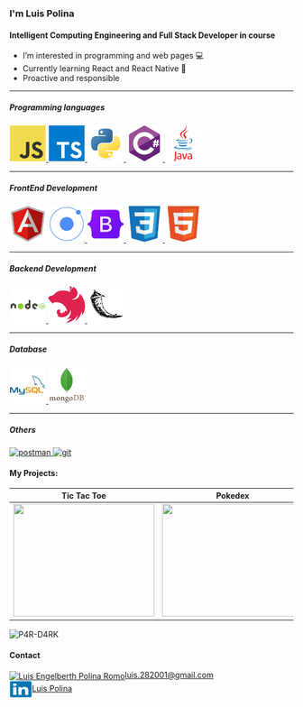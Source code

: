 ### I'm Luis Polina
#### Intelligent Computing Engineering and Full Stack Developer in course



- I’m interested in programming and web pages 💻
- Currently learning React and React Native 🌱
- Proactive and responsible
___




##### Programming languages


<p align="left"> <a href="https://developer.mozilla.org/en-US/docs/Web/JavaScript" target="_blank"> <img src="https://github.com/devicons/devicon/blob/master/icons/javascript/javascript-original.svg" alt="javascript" width="65" height="65"/> <a href="https://www.typescriptlang.org/" target="_blank"> <img src="https://github.com/devicons/devicon/blob/master/icons/typescript/typescript-original.svg" alt="typescript" width="65" height="65"/> </a> <a href="https://www.python.org/" target="_blank"> <img src="https://github.com/devicons/devicon/blob/master/icons/python/python-original.svg" alt="python" width="65" height="65"/> </a> <a href="https://docs.microsoft.com/en-us/dotnet/csharp/" target="_blank"> <img src="https://github.com/devicons/devicon/blob/master/icons/csharp/csharp-original.svg" alt="c#" width="65" height="65"/> </a> <a href="https://www.java.com/es/" target="_blank"> <img src="https://github.com/devicons/devicon/blob/master/icons/java/java-original-wordmark.svg" alt="java" width="65" height="65"/> </a>
</p> 


____


##### FrontEnd Development


<p align="left>
<a href="https://angular.io" target="_blank"> <img src="https://github.com/devicons/devicon/blob/master/icons/angularjs/angularjs-original.svg" alt="angularjs" width="65" height="65"/> <a href="https://ionicframework.com/" target="_blank"> <img src="https://github.com/devicons/devicon/blob/master/icons/ionic/ionic-original.svg" alt="ionic" width="65" height="65"/> </a> <a href="https://getbootstrap.com" target="_blank"> <img src="https://github.com/devicons/devicon/blob/master/icons/bootstrap/bootstrap-original.svg" alt="bootstrap" width="65" height="65"/> </a> <a href="https://www.w3schools.com/css/" target="_blank"> <img src="https://github.com/devicons/devicon/blob/master/icons/css3/css3-original.svg" alt="css3" width="65" height="65"/> </a> <a href="https://www.w3.org/html/" target="_blank"> <img src="https://github.com/devicons/devicon/blob/master/icons/html5/html5-original.svg" alt="html5" width="65" height="65"/> </a>


____


##### Backend Development
<p align="left"> <a href="https://nodejs.org" target="_blank"> <img src="https://github.com/devicons/devicon/blob/master/icons/nodejs/nodejs-original-wordmark.svg" alt="nodejs" width="65" height="65"/> </a>
<a href="https://nestjs.com/" target="_blank"> <img src="https://github.com/devicons/devicon/blob/master/icons/nestjs/nestjs-plain.svg" alt="nestjs" width="65" height="65"/> </a>
<a href="https://flask-es.readthedocs.io/" target="_blank"> <img src="https://github.com/devicons/devicon/blob/master/icons/flask/flask-original.svg" alt="flask" width="65" height="65"/> </a>
</p>

_____


##### Database
<p align="left"> 
<a href="https://www.mysql.com/" target="_blank"> <img src="https://github.com/devicons/devicon/blob/master/icons/mysql/mysql-original-wordmark.svg" alt="mysql" width="65" height="65"/> </a> 
<a href="https://www.mongodb.com/" target="_blank"> <img src="https://github.com/devicons/devicon/blob/master/icons/mongodb/mongodb-original-wordmark.svg" alt="mongodb" width="65" height="65"/> </a> 

_____


 ##### Others
 <p align="left"> 
<a href="https://postman.com" target="_blank"> <img src="https://www.vectorlogo.zone/logos/getpostman/getpostman-icon.svg" alt="postman" width="65" height="65"/> </a>
<a href="https://git-scm.com/" target="_blank"> <img src="https://www.vectorlogo.zone/logos/git-scm/git-scm-icon.svg" alt="git" width="65" height="65"/>  </a>
  </p>


#### My Projects:



| Tic Tac Toe | Pokedex | name3 |
|---|---|---|
| <a href="https://p4r-d4rk.github.io/TicTacToe/"> <img src="https://www.coolmathgames.com/sites/default/files/styles/blog_node_image/public/2022-04/The%20Many%20Names%20of%20Tic%20Tac%20Toe%20Blog%20Thumbnail.png?itok=ojvjYayl" width="250" height="200"/></a> |  <a href="https://p4r-d4rk.github.io/Pokedex_Angular/" target="_blank"> <img src="https://wallpaperaccess.com/full/45649.png" width="250" height="200"/></a> | <a href="..." target="_blank"> <img src="/images/toDo.png" width="250" height="200"/></a>  |



<p><img align="center" src="https://github-readme-stats.vercel.app/api/top-langs?username=P4R-D4RK&show_icons=true&locale=en&layout=compact" alt="P4R-D4RK" /></p>



#### Contact

<a href="mailto:luis.282001@gmail.com " target="blank"><img align="center" src="https://cdn.jsdelivr.net/npm/simple-icons@3.0.1/icons/gmail.svg" alt="Luis Engelberth Polina Romo" height="30" width="40" />luis.282001@gmail.com</a> <br>
<a href="https://www.linkedin.com/in/luis-engelberth-p-890526129/" target="blank"><img align="center" src="https://github.com/devicons/devicon/blob/master/icons/linkedin/linkedin-original.svg" height="30" width="40" />Luis Polina</a>
</p>
